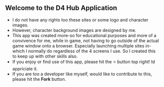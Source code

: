 ## Welcome to the D4 Hub Application

- I do not have any rights too these sites or some logo and character images.
- However, character background images are designed by me.
- This app was created more-so for educational purposes and more of a convivence for me, while in game,
not having to go outside of the actual game window onto a browser. Especially launching multiple
sites in-which I normally do regardless of the 4 screens I use. So I created this to keep up with other
skills also.
- If you enjoy or find use of this app, please hit the ⭐ button top right! Id appriciate it.
- If you are too a developer like myself, would like to contribute to this, please hit the **Fork** button.

